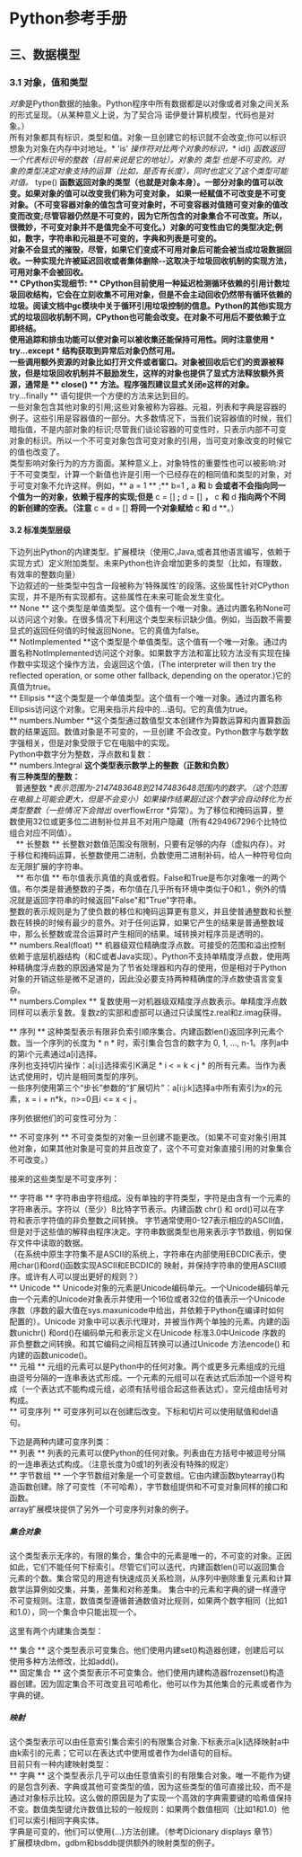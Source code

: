 # Python参考手册 #
## 三、数据模型 ##
### 3.1 对象，值和类型 ###
*对象*是Python数据的抽象。Python程序中所有数据都是以对像或者对象之间关系的形式呈现。（从某种意义上说，为了契合冯 诺伊曼计算机模型，代码也是对象。）  
所有对象都具有标识，类型和值。对象一旦创建它的标识就不会改变;你可以标识想象为对象在内存中对地址。* 'is' *操作符对比两个对象的标识，** id() **函数返回一个代表标识号的整数（目前来说是它的地址）。对象的* 类型 *也是不可变的。对象的类型决定对象支持的运算（比如，是否有长度），同时也定义了这个类型可能对值。** type() **函数返回对象的类型（也就是对象本身）。一部分对象的值可以改变。如果对象的值可以改变我们称为可变对象， 如果一经赋值不可改变是不可变对象。（不可变容器对象的值包含可变对象时，不可变容器对值随可变对象的值改变而改变;尽管容器仍然是不可变的，因为它所包含的对象集合不可改变。所以，很微妙，不可变对象并不是值完全不可变化。）对象的可变性由它的类型决定;例如，数字，字符串和元祖是不可变的，字典和列表是可变的。  
对象不会显式的摧毁，尽管，如果它们变成不可用对象后可能会被当成垃圾数据回收。一种实现允许被延迟回收或者集体删除--这取决于垃圾回收机制的实现方法，可用对象不会被回收。  
** CPython实现细节: ** CPython目前使用一种延迟检测循环依赖的引用计数垃圾回收结构，它会在立刻收集不可用对象，但是不会主动回收仍然带有循环依赖的垃圾。阅读文档中gc模块中关于循环引用垃圾控制的信息。Python的其他i实现方式的垃圾回收机制不同，CPython也可能会改变。在对象不可用后不要依赖于立即终结。  
使用追踪和排虫功能可以使对象可以被收集还能保持可用性。同时注意使用 * try...except * 结构获取到异常后对象仍然可用。  
一些调用额外资源的对象比如打开文件或者窗口。对象被回收后它们的资源被释放，但是垃圾回收机制并不鼓励发生，这样的对象也提供了显式方法释放额外资源，通常是 ** close() ** 方法。程序强烈建议显式关闭e这样的对象。** try...finally **   语句提供一个方便的方法来达到目的。  
一些对象包含其他对象的引用;这些对象被称为容器。元祖，列表和字典是容器的例子。这些引用是容器值的一部分。大多数情况下，当我们说容器值的时候，我们暗指值，不是内部对象的标识;尽管我们谈论容器的可变性时，只表示内部不可变对象的标识。所以一个不可变对象包含可变对象的引用，当可变对象改变的时候它的值也改变了。  
类型影响对象行为的方方面面。某种意义上，对象特性的重要性也可以被影响:对于不可变类型，计算一个新值也许是引用一个已经存在的相同值和类型的对象，对于可变对象不允许这样。例如，** a = 1 ** ;** b=1 **,** a **和** b **会或者不会指向同一个值为一的对象，依赖于程序的实现;但是** c = [] **;** d = [] **，** c **和** d **指向两个不同的新创建的空表。（注意** c = d = [] **将同一个对象赋给** c **和** d **。）  
#### 3.2 标准类型层级  ####
下边列出Python的内建类型。扩展模块（使用C,Java,或者其他语言编写，依赖于实现方式）定义附加类型。未来Python也许会增加更多的类型（比如，有理数，有效率的整数向量）  
下边叙述的一些类型中包含一段被称为'特殊属性'的段落。这些属性针对CPython实现，并不是所有实现都有。这些属性在未来可能会发生变化。  
** None ** 这个类型是单值类型。这个值有一个唯一对象。通过内置名称None可以访问这个对象。在很多情况下利用这个类型来标识缺少值。例如，当函数不需要显式的返回任何值的时候返回None。它的真值为false。  
** NotImplemented **这个类型是个单值类型。这个值有一个唯一对象。通过内置名称NotImplemented访问这个对象。如果数字方法和富比较方法没有实现在操作数中实现这个操作方法，会返回这个值，(The interpreter will then try
the reflected operation, or some other fallback, depending on the operator.)它的真值为true。  
** Ellipsis **这个类型是一个单值类型。这个值有一个唯一对象。通过内置名称Ellipsis访问这个对象。它用来指示片段中的...语句。它的真值为true。  
** numbers.Number **这个类型通过数值型文本创建作为算数运算和内置算数函数的结果返回。数值对象是不可变的，一旦创建 不会改变。Python数字与数学数字强相关，但是对象受限于它在电脑中的实现。  
Python中数字分为整数，浮点数和复数：  
** numbers.Integral **这个类型表示数学上的整数（正数和负数）  
有三种类型的整数：  
&nbsp;&nbsp;** 普通整数 **表示范围为-2147483648到2147483648范围内的数字。（这个范围在电脑上可能会更大，但是不会变小）如果操作结果超过这个数字会自动转化为长类型整数（一些情况下会抛出* overflowError *异常）。为了移位和掩码运算，整数使用32位或更多位二进制补位并且不对用户隐藏（所有4294967296个比特位组合对应不同值）。  
&nbsp;&nbsp; ** 长整数 ** 长整数对数值范围没有限制，只要有足够的内存（虚拟内存）。对于移位和掩码运算，长整数使用二进制，负数使用二进制补码，给人一种符号位向左无限扩展的字符串。  
&nbsp;&nbsp; ** 布尔值 ** 布尔值表示真值的真或者假。False和True是布尔对象唯一的两个值。布尔类是普通整数的子类，布尔值在几乎所有环境中类似于0和1.，例外的情况就是返回字符串的时候返回"False"和"True"字符串。  
整数的表示规则是为了使负数的移位和掩码运算更有意义，并且使普通整数和长整数在转换的时候有最少的意外。对于任何运算，如果它产生的结果是普通整数域中，那么长整数或混合运算时产生相同的结果。域转换对程序员是透明的。  
** numbers.Real(float) ** 机器级双位精确度浮点数。可接受的范围和溢出控制依赖于底层机器结构（和C或者Java实现）。Python不支持单精度浮点数，使用两种精确度浮点数的原因通常是为了节省处理器和内存的使用，但是相对于Python对象的开销这些是微不足道的，因此没必要支持两种精确度的浮点数使语言变复杂。  
** numbers.Complex ** 复数使用一对机器级双精度浮点数表示。单精度浮点数同样可以表示复数。复数z的实部和虚部可以通过只读属性z.real和z.imag获得。  
  
** 序列 **   这种类型表示有限非负索引顺序集合。内建函数len()返回序列元素个数。当一个序列的长度为 * n * 时，索引集合包含的数字为 0, 1, ..., n-1。序列a中的第i个元素通过a[i]选择。  
序列也支持切片操作：a[i:j]选择索引K满足 * i < = k < j * 的所有元素。当作为表达式使用时，切片是相同类型的序列。  
一些序列使用第三个“步长”参数的“扩展切片”：a[i:j:k]选择a中所有索引为x的元素，x = i + n*k，n>=0且i <= x < j 。  
  
序列依据他们的可变性可分为：  
  
** 不可变序列 ** 不可变类型的对象一旦创建不能更改。（如果不可变对象引用其他对象，如果其他对象是可变的并且改变了，这个不可变对象直接引用的对象集合不可改变。）  

接来的这些类型是不可变序列：  
  
  ** 字符串 ** 字符串由字符组成。没有单独的字符类型，字符是由含有一个元素的字符串表示。字符以（至少）8比特字节表示。内建函数 chr() 和 ord()可以在字符和表示字符值的非负整数之间转换。 字节通常使用0-127表示相应的ASCII值，但是对于这些值的解释由程序决定。字符串数据类型也用来表示字节数组，例如保存文件中读取的数据。  
  （在系统中原生字符集不是ASCII的系统上，字符串在内部使用EBCDIC表示，使用char()和ord()函数实现ASCII和EBCDIC的 映射，并保持字符串的使用ASCII顺序。或许有人可以提出更好的规则？）  
  ** Unicode ** Unicode对象的元素是Unicode编码单元。一个Unicode编码单元由一个元素的Unicode对象表示并使用一个16位或者32位的值表示一个Unicode序数（序数的最大值在sys.maxunicode中给出，并依赖于Python在编译时如何配置的）。Unicode 对象中可以表示代理对，并被当作两个单独的元素。内建的函数unichr() 和ord()在编码单元和表示定义在Unicode 标准3.0中Unicode 序数的非负整数之间转换。和其它编码之间相互转换可以通过Unicode 方法encode() 和内建的函数unicode()。  
  ** 元祖 ** 元组的元素可以是Python中的任何对象。两个或更多元素组成的元组由逗号分隔的一连串表达式形成。一个元素的元组可以在表达式后添加一个逗号构成（一个表达式不能构成元组，必须有括号组合起这些表达式）。空元组由括号对构成。  
  ** 可变序列 ** 可变序列可以在创建后改变。下标和切片可以使用赋值和del语句。  
  
  下边是两种内建可变序列类：   
      ** 列表 **  列表的元素可以使Python的任何对象。列表由在方括号中被逗号分隔的一连串表达式构成。（注意长度为0或1的列表没有特殊的规定）  
      ** 字节数组 ** 一个字节数组对象是一个可变数组。它由内建函数bytearray()构造函数创建。除了可变性（不可哈希），字节数组提供和不可变对象同样的接口和函数。  
      array扩展模块提供了另外一个可变序列对象的例子。  
 ##### 集合对象 #####
这个类型表示无序的，有限的集合，集合中的元素是唯一的，不可变的对象。正因如此，它们不能任何下标索引。尽管它们可以迭代，内建函数len()可以返回集合元素的个数。集合常见的用途有快速成员关系检测，从序列中删除重复元素和计算数学运算例如交集，并集，差集和对称差集。
集合中的元素和字典的键一样遵守不可变规则。注意，数值类型遵循普通数值对比规则，如果两个数字相同（比如1和1.0），同一个集合中只能出现一个。  

这里有两个内建集合类型：  

** 集合 ** 这个类型表示可变集合。他们使用内建set()构造器创建，创建后可以使用多种方法修改，比如add()。  
** 固定集合 ** 这个类型表示不可变集合。他们使用内建构造器frozenset()构造器创建。因为固定集合不可改变且可哈希化，他可以作为其他集合的元素或者作为字典的键。  

##### 映射 
这个类型表示可以由任意索引集合索引的有限集合对象.下标表示a[k]选择映射a中由k索引的元素；它可以在表达式中使用或者作为del语句的目标。  
目前只有一种内建映射类型：  
** 字典 ** 这个类型表示几乎可以由任意值索引的有限集合对象。唯一不能作为键的是包含列表、字典或其他可变类型的值，因为这些类型的值可直接比较，而不是通过对象标示比较。这么做的原因是为了实现一个高效的字典需要键的哈希值保持不变。数值类型键允许数值比较的一般规则：如果两个数值相同（比如1和1.0）他们可以索引相同字典实体。  
字典是可变的，他们可以使用{...}方法创建。（参考Dicionary displays 章节）  
扩展模块dbm，gdbm和bsddb提供额外的映射类型的例子。  


      
  